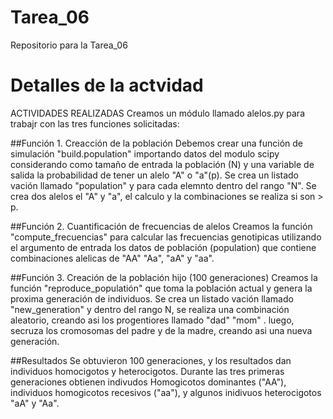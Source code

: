 # Tarea_06
Repositorio para la Tarea_06
# Detalles de la actvidad
ACTIVIDADES REALIZADAS
Creamos un módulo llamado alelos.py para trabajr con las tres funciones solicitadas:

##Función 1. Creacción de la población
Debemos crear una función de simulación "build.population" importando datos del modulo scipy considerando como tamaño de entrada la población (N) y una variable de salida la probabilidad de tener un alelo "A" o "a"(p). Se crea un listado vación llamado "population" y para cada elemnto dentro del rango "N". Se crea dos alelos el "A" y "a", el calculo y la combinaciones se realiza si son > p.

##Función 2. Cuantificación de frecuencias de alelos
Creamos la función "compute_frecuencias" para calcular las frecuencias genotipicas utilizando el argumento de entrada los datos de población (population) que contiene combinaciones alelicas de "AA" "Aa", "aA" y "aa".

##Función 3. Creación de la población hijo (100 generaciones)
Creamos la función "reproduce_populatión" que toma la población actual y genera la proxima generación de individuos. Se crea un listado vación llamado "new_generation" y dentro del rango N, se realiza una combinación aleatorio, creando asi los progentiores llamado "dad" "mom" . luego, secruza los cromosomas del padre y de la madre, creando asi una nueva generación.

##Resultados
Se obtuvieron 100 generaciones, y los resultados dan individuos homocigotos y heterocigotos. Durante las tres primeras generaciones obtienen indivudos Homogicotos dominantes ("AA"), individuos homogicotos recesivos ("aa"), y algunos inidivuos heterocigotos "aA" y "Aa".
